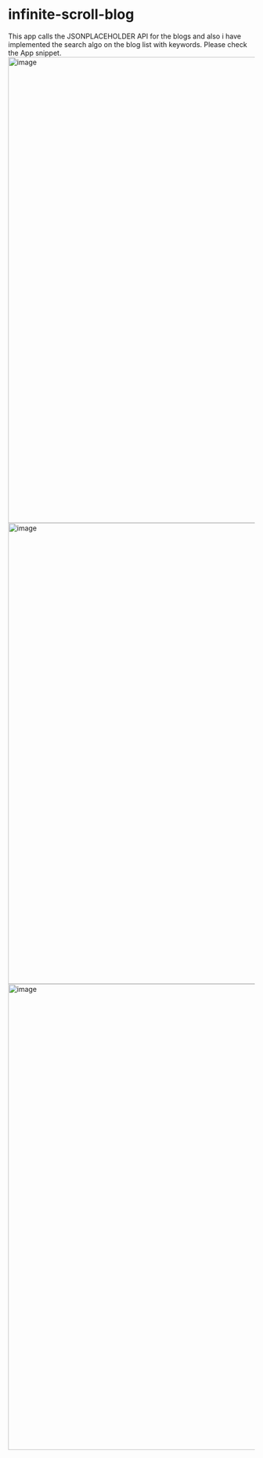 # infinite-scroll-blog
This app calls the JSONPLACEHOLDER API for the blogs and also i have implemented the search algo on the blog list with keywords.
Please check the App snippet.
<img width="950" alt="image" src="https://github.com/dhankhardeepak/infinite-scroll-blog/assets/58414233/779e7a5d-d0e9-4000-91b2-c344456c7fc2">
<img width="940" alt="image" src="https://github.com/dhankhardeepak/infinite-scroll-blog/assets/58414233/1fee6bff-824d-47cd-a284-1d4dc0561bb0">
<img width="950" alt="image" src="https://github.com/dhankhardeepak/infinite-scroll-blog/assets/58414233/df0e1606-fb76-4ecd-b494-171817bf29f7">

